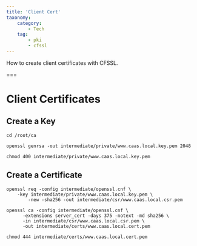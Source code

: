 ```yaml
---
title: 'Client Cert'
taxonomy:
    category:
        - Tech
    tag:
        - pki
        - cfssl
---
```


How to create client certificates with CFSSL.

===

# Client Certificates
## Create a Key
```
cd /root/ca

openssl genrsa -out intermediate/private/www.caas.local.key.pem 2048

chmod 400 intermediate/private/www.caas.local.key.pem
```

## Create a Certificate
```
openssl req -config intermediate/openssl.cnf \
    -key intermediate/private/www.caas.local.key.pem \
		-new -sha256 -out intermediate/csr/www.caas.local.csr.pem

openssl ca -config intermediate/openssl.cnf \
      -extensions server_cert -days 375 -notext -md sha256 \
      -in intermediate/csr/www.caas.local.csr.pem \
      -out intermediate/certs/www.caas.local.cert.pem

chmod 444 intermediate/certs/www.caas.local.cert.pem
```